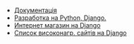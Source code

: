 + [Документація](https://djbook.ru/rel1.9/)
+ [Разработка на Python, Django.](https://www.youtube.com/playlist?list=PL6Fp8QPl6sOi0FXf1XNjt4bNDBJ0wGdGF)
+ [Интернет магазин на Django](https://www.youtube.com/channel/UCkBGH1VXCWOrIzPpdV493sQ/playlists)
+ [Список високонагр. сайтів на Django](https://habrahabr.ru/company/SECL_GROUP/blog/218921/)